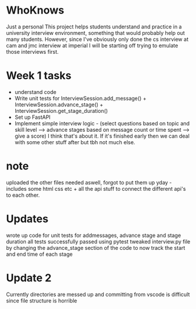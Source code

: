 # WhoKnows
Just a personal
This project helps students understand and practice in a university interview environment, something that would probably help out many students. However, since I've obviously only done the cs interview at cam and jmc interview at imperial I will be starting off trying to emulate those interviews first.

# Week 1 tasks
- understand code
- Write unit tests for InterviewSession.add_message() + InterviewSession.advance_stage() + InterviewSession.get_stage_duration()
- Set up FastAPI
- Implement simple interview logic - (select questions based on topic and skill level --> advance stages based on message count or time spent --> give a score)
I think that's about it. If it's finished early then we can deal with some other stuff after but tbh not much else.

# note
uploaded the other files needed aswell, forgot to put them up yday - includes some html css etc + all the api stuff to connect the different api's to each other.

# Updates
wrote up code for unit tests for addmessages, advance stage and stage duration
all tests successfully passed using pytest
tweaked interview.py file by changing the advance_stage section of the code to now track the start and end time of each stage 

# Update 2
Currently directories are messed up and committing from vscode is difficult since file structure is horrible
